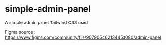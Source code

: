 # simple-admin-panel

A simple admin panel
Tailwind CSS used

Figma source :
https://www.figma.com/community/file/907905462134453080/admin-panel
 

